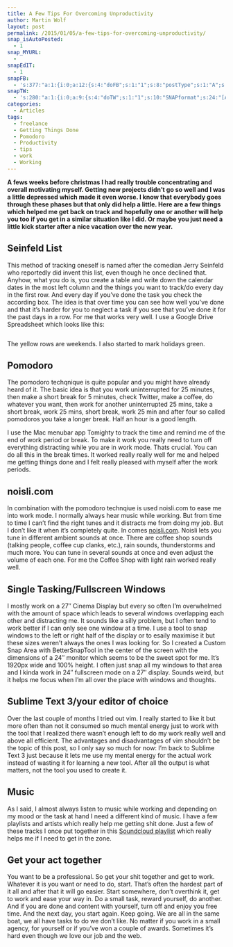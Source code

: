 ```yaml
---
title: A Few Tips For Overcoming Unproductivity
author: Martin Wolf
layout: post
permalink: /2015/01/05/a-few-tips-for-overcoming-unproductivity/
snap_isAutoPosted:
  - 1
snap_MYURL:
  - 
snapEdIT:
  - 1
snapFB:
  - 's:377:"a:1:{i:0;a:12:{s:4:"doFB";s:1:"1";s:8:"postType";s:1:"A";s:10:"AttachPost";s:1:"2";s:10:"SNAPformat";s:35:"New post on MartinWolf.org: %TITLE%";s:9:"isAutoImg";s:1:"A";s:8:"imgToUse";s:0:"";s:9:"isAutoURL";s:1:"A";s:8:"urlToUse";s:0:"";s:11:"isPrePosted";s:1:"1";s:8:"isPosted";s:1:"1";s:4:"pgID";s:31:"711305895599362_827782293951721";s:5:"pDate";s:19:"2015-01-05 09:00:20";}}";'
snapTW:
  - 's:280:"a:1:{i:0;a:9:{s:4:"doTW";s:1:"1";s:10:"SNAPformat";s:24:"[Article] %TITLE%: %URL%";s:8:"attchImg";s:1:"0";s:9:"isAutoImg";s:1:"A";s:8:"imgToUse";s:0:"";s:11:"isPrePosted";s:1:"1";s:8:"isPosted";s:1:"1";s:4:"pgID";s:18:"552026805033783296";s:5:"pDate";s:19:"2015-01-05 09:00:21";}}";'
categories:
  - Articles
tags:
  - freelance
  - Getting Things Done
  - Pomodoro
  - Productivity
  - tips
  - work
  - Working
---
```

**A fews weeks before christmas I had really trouble concentrating and overall motivating myself. Getting new projects didn&#8217;t go so well and I was a little depressed which made it even worse. I know that everybody goes through these phases but that only did help a little. Here are a few things which helped me get back on track and hopefully one or another will help you too if you get in a similar situation like I did. Or maybe you just need a little kick starter after a nice vacation over the new year.**

<!--more-->

## Seinfeld List

This method of tracking oneself is named after the comedian Jerry Seinfeld who reportedly did invent this list, even though he once declined that. Anyhow, what you do is, you create a table and write down the calendar dates in the most left column and the things you want to track/do every day in the first row. And every day if you&#8217;ve done the task you check the according box. The idea is that over time you can see how well you&#8217;ve done and that it&#8217;s harder for you to neglect a task if you see that you&#8217;ve done it for the past days in a row. For me that works very well. I use a Google Drive Spreadsheet which looks like this:

<img class="alignnone size-full wp-image-3316" srcset="http://martinwolf.org/wp-content/uploads/2015/01/tDmafuldv.png 710w, http://martinwolf.org/wp-content/uploads/2015/01/tDmafuldv.png 1420w, http://martinwolf.org/wp-content/uploads/2015/01/tDmafuldv-360x192.png 360w, http://martinwolf.org/wp-content/uploads/2015/01/tDmafuldv.png 720w, http://martinwolf.org/wp-content/uploads/2015/01/tDmafuldv-280x150.png 280w, http://martinwolf.org/wp-content/uploads/2015/01/tDmafuldv.png 560w" sizes="(max-width: 640px) calc(100vw - 4rem), (max-width: 900px) calc(((100vw - 2rem) * 0.666) - 2rem), 710px" /> 

The yellow rows are weekends. I also started to mark holidays green.

## Pomodoro

The pomodoro techqnique is quite popular and you might have already heard of it. The basic idea is that you work uninterrupted for 25 minutes, then make a short break for 5 minutes, check Twitter, make a coffee, do whatever you want, then work for another uninterrupted 25 mins, take a short break, work 25 mins, short break, work 25 min and after four so called pomodoros you take a longer break. Half an hour is a good length.

I use the Mac menubar app Tomighty to track the time and remind me of the end of work period or break. To make it work you really need to turn off everything distracting while you are in work mode. Thats crucial. You can do all this in the break times. It worked really really well for me and helped me getting things done and I felt really pleased with myself after the work periods.

## noisli.com

In combination with the pomodoro technqiue is used noisli.com to ease me into work mode. I normally always hear music while working. But from time to time I can&#8217;t find the right tunes and it distracts me from doing my job. But I don&#8217;t like it when it&#8217;s completely quite. In comes [noisli.com][1]. Noisli lets you tune in different ambient sounds at once. There are coffee shop sounds (talking people, coffee cup clanks, etc.), rain sounds, thunderstorms and much more. You can tune in several sounds at once and even adjust the volume of each one. For me the Coffee Shop with light rain worked really well.

## Single Tasking/Fullscreen Windows

I mostly work on a 27&#8243; Cinema Display but every so often I&#8217;m overwhelmed with the amount of space which leads to several windows overlapping each other and distracting me. It sounds like a silly problem, but I often tend to work better if I can only see one window at a time. I use a tool to snap windows to the left or right half of the display or to esaily maximise it but these sizes weren&#8217;t always the ones I was looking for. So I created a Custom Snap Area with BetterSnapTool in the center of the screen with the dimensions of a 24&#8243; monitor which seems to be the sweet spot for me. It&#8217;s 1920px wide and 100% height. I often just snap all my windows to that area and I kinda work in 24&#8243; fullscreen mode on a 27&#8243; display. Sounds weird, but it helps me focus when I&#8217;m all over the place with windows and thoughts.

## Sublime Text 3/your editor of choice

Over the last couple of months I tried out vim. I really started to like it but more often than not it consumed so much mental energy just to work with the tool that I realized there wasn&#8217;t enough left to do my work really well and above all efficient. The advantages and disadvantages of vim shouldn&#8217;t be the topic of this post, so I only say so much for now: I&#8217;m back to Sublime Text 3 just because it lets me use my mental energy for the actual work instead of wasting it for learning a new tool. After all the output is what matters, not the tool you used to create it.

## Music

As I said, I almost always listen to music while working and depending on my mood or the task at hand I need a different kind of music. I have a few playlists and artists which really help me getting shit done. Just a few of these tracks I once put together in this [Soundcloud playlist][2] which really helps me if I need to get in the zone.

## Get your act together

You want to be a professional. So get your shit together and get to work. Whatever it is you want or need to do, start. That&#8217;s often the hardest part of it all and after that it will go easier. Start somewhere, don&#8217;t overthink it, get to work and ease your way in. Do a small task, reward yourself, do another. And if you are done and content with yourself, turn off and enjoy you free time. And the next day, you start again. Keep going. We are all in the same boat, we all have tasks to do we don&#8217;t like. No matter if you work in a small agency, for yourself or if you&#8217;ve won a couple of awards. Sometimes it&#8217;s hard even though we love our job and the web.

 [1]: http://noisli.com
 [2]: https://soundcloud.com/visuellegedanken/sets/getting-things-done